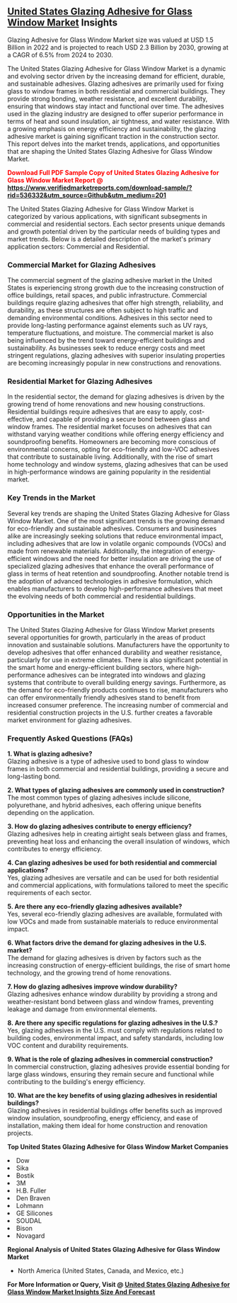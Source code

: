 <h2><a href="https://www.verifiedmarketreports.com/download-sample/?rid=536332&amp;utm_source=Github&amp;utm_medium=201" target="_blank">United States Glazing Adhesive for Glass Window Market</a> Insights</h2><p>Glazing Adhesive for Glass Window Market size was valued at USD 1.5 Billion in 2022 and is projected to reach USD 2.3 Billion by 2030, growing at a CAGR of 6.5% from 2024 to 2030.</p><p><p>The United States Glazing Adhesive for Glass Window Market is a dynamic and evolving sector driven by the increasing demand for efficient, durable, and sustainable adhesives. Glazing adhesives are primarily used for fixing glass to window frames in both residential and commercial buildings. They provide strong bonding, weather resistance, and excellent durability, ensuring that windows stay intact and functional over time. The adhesives used in the glazing industry are designed to offer superior performance in terms of heat and sound insulation, air tightness, and water resistance. With a growing emphasis on energy efficiency and sustainability, the glazing adhesive market is gaining significant traction in the construction sector. This report delves into the market trends, applications, and opportunities that are shaping the United States Glazing Adhesive for Glass Window Market. <strong><p><span class=""><span style="color: #ff0000;"><strong>Download Full PDF Sample Copy of United States Glazing Adhesive for Glass Window Market Report</strong> @ </span><a href="https://www.verifiedmarketreports.com/download-sample/?rid=536332&amp;utm_source=Github&amp;utm_medium=201" target="_blank">https://www.verifiedmarketreports.com/download-sample/?rid=536332&amp;utm_source=Github&amp;utm_medium=201</a></span></p></strong></p><p>The United States Glazing Adhesive for Glass Window Market is categorized by various applications, with significant subsegments in commercial and residential sectors. Each sector presents unique demands and growth potential driven by the particular needs of building types and market trends. Below is a detailed description of the market's primary application sectors: Commercial and Residential.</p><h3>Commercial Market for Glazing Adhesives</h3><p>The commercial segment of the glazing adhesive market in the United States is experiencing strong growth due to the increasing construction of office buildings, retail spaces, and public infrastructure. Commercial buildings require glazing adhesives that offer high strength, reliability, and durability, as these structures are often subject to high traffic and demanding environmental conditions. Adhesives in this sector need to provide long-lasting performance against elements such as UV rays, temperature fluctuations, and moisture. The commercial market is also being influenced by the trend toward energy-efficient buildings and sustainability. As businesses seek to reduce energy costs and meet stringent regulations, glazing adhesives with superior insulating properties are becoming increasingly popular in new constructions and renovations.</p><h3>Residential Market for Glazing Adhesives</h3><p>In the residential sector, the demand for glazing adhesives is driven by the growing trend of home renovations and new housing constructions. Residential buildings require adhesives that are easy to apply, cost-effective, and capable of providing a secure bond between glass and window frames. The residential market focuses on adhesives that can withstand varying weather conditions while offering energy efficiency and soundproofing benefits. Homeowners are becoming more conscious of environmental concerns, opting for eco-friendly and low-VOC adhesives that contribute to sustainable living. Additionally, with the rise of smart home technology and window systems, glazing adhesives that can be used in high-performance windows are gaining popularity in the residential market.</p><h3>Key Trends in the Market</h3><p>Several key trends are shaping the United States Glazing Adhesive for Glass Window Market. One of the most significant trends is the growing demand for eco-friendly and sustainable adhesives. Consumers and businesses alike are increasingly seeking solutions that reduce environmental impact, including adhesives that are low in volatile organic compounds (VOCs) and made from renewable materials. Additionally, the integration of energy-efficient windows and the need for better insulation are driving the use of specialized glazing adhesives that enhance the overall performance of glass in terms of heat retention and soundproofing. Another notable trend is the adoption of advanced technologies in adhesive formulation, which enables manufacturers to develop high-performance adhesives that meet the evolving needs of both commercial and residential buildings.</p><h3>Opportunities in the Market</h3><p>The United States Glazing Adhesive for Glass Window Market presents several opportunities for growth, particularly in the areas of product innovation and sustainable solutions. Manufacturers have the opportunity to develop adhesives that offer enhanced durability and weather resistance, particularly for use in extreme climates. There is also significant potential in the smart home and energy-efficient building sectors, where high-performance adhesives can be integrated into windows and glazing systems that contribute to overall building energy savings. Furthermore, as the demand for eco-friendly products continues to rise, manufacturers who can offer environmentally friendly adhesives stand to benefit from increased consumer preference. The increasing number of commercial and residential construction projects in the U.S. further creates a favorable market environment for glazing adhesives.</p><h3>Frequently Asked Questions (FAQs)</h3><p><strong>1. What is glazing adhesive?</strong><br>Glazing adhesive is a type of adhesive used to bond glass to window frames in both commercial and residential buildings, providing a secure and long-lasting bond.</p><p><strong>2. What types of glazing adhesives are commonly used in construction?</strong><br>The most common types of glazing adhesives include silicone, polyurethane, and hybrid adhesives, each offering unique benefits depending on the application.</p><p><strong>3. How do glazing adhesives contribute to energy efficiency?</strong><br>Glazing adhesives help in creating airtight seals between glass and frames, preventing heat loss and enhancing the overall insulation of windows, which contributes to energy efficiency.</p><p><strong>4. Can glazing adhesives be used for both residential and commercial applications?</strong><br>Yes, glazing adhesives are versatile and can be used for both residential and commercial applications, with formulations tailored to meet the specific requirements of each sector.</p><p><strong>5. Are there any eco-friendly glazing adhesives available?</strong><br>Yes, several eco-friendly glazing adhesives are available, formulated with low VOCs and made from sustainable materials to reduce environmental impact.</p><p><strong>6. What factors drive the demand for glazing adhesives in the U.S. market?</strong><br>The demand for glazing adhesives is driven by factors such as the increasing construction of energy-efficient buildings, the rise of smart home technology, and the growing trend of home renovations.</p><p><strong>7. How do glazing adhesives improve window durability?</strong><br>Glazing adhesives enhance window durability by providing a strong and weather-resistant bond between glass and window frames, preventing leakage and damage from environmental elements.</p><p><strong>8. Are there any specific regulations for glazing adhesives in the U.S.?</strong><br>Yes, glazing adhesives in the U.S. must comply with regulations related to building codes, environmental impact, and safety standards, including low VOC content and durability requirements.</p><p><strong>9. What is the role of glazing adhesives in commercial construction?</strong><br>In commercial construction, glazing adhesives provide essential bonding for large glass windows, ensuring they remain secure and functional while contributing to the building's energy efficiency.</p><p><strong>10. What are the key benefits of using glazing adhesives in residential buildings?</strong><br>Glazing adhesives in residential buildings offer benefits such as improved window insulation, soundproofing, energy efficiency, and ease of installation, making them ideal for home construction and renovation projects.</p></p><p><strong>Top United States Glazing Adhesive for Glass Window Market Companies</strong></p><div data-test-id=""><p><li>Dow</li><li> Sika</li><li> Bostik</li><li> 3M</li><li> H.B. Fuller</li><li> Den Braven</li><li> Lohmann</li><li> GE Silicones</li><li> SOUDAL</li><li> Bison</li><li> Novagard</li></p><div><strong>Regional Analysis of&nbsp;United States Glazing Adhesive for Glass Window Market</strong></div><ul><li dir="ltr"><p dir="ltr">North America&nbsp;(United States, Canada, and Mexico, etc.)</p></li></ul><p><strong>For More Information or Query, Visit @&nbsp;</strong><strong><a href="https://www.verifiedmarketreports.com/product/glazing-adhesive-for-glass-window-market/?utm_source=Github&amp;utm_medium=201" target="_blank">United States Glazing Adhesive for Glass Window Market Insights Size And Forecast</a></strong></p></div>
